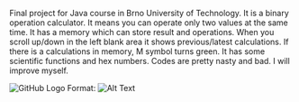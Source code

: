 Final project for Java course in Brno University of Technology. It is a binary operation calculator.
It means you can operate only two values at the same time.
It has a memory which can store result and operations.
When you scroll up/down in the left blank area it shows previous/latest calculations.
If there is a calculations in memory, M symbol turns green.
It has some scientific functions and hex numbers.
Codes are pretty nasty and bad. I will improve myself.

![GitHub Logo](/images/logo.png)
Format: ![Alt Text](url)
